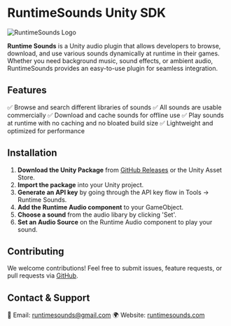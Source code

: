 # RuntimeSounds Unity SDK

![RuntimeSounds Logo](https://runtimesounds.com/AudioLogo.png)

**Runtime Sounds** is a Unity audio plugin that allows developers to browse, download, and use various sounds dynamically at runtime in their games. Whether you need background music, sound effects, or ambient audio, RuntimeSounds provides an easy-to-use plugin for seamless integration.

## Features

✅ Browse and search different libraries of sounds
✅ All sounds are usable commercially
✅ Download and cache sounds for offline use
✅ Play sounds at runtime with no caching and no bloated build size
✅ Lightweight and optimized for performance

## Installation

1. **Download the Unity Package** from [GitHub Releases](https://github.com/PlayerMake/RuntimeSounds-Unity-SDK/releases) or the Unity Asset Store.
2. **Import the package** into your Unity project.
3. **Generate an API key** by going through the API key flow in Tools -> Runtime Sounds.
4. **Add the Runtime Audio component** to your GameObject.
5. **Choose a sound** from the audio libary by clicking 'Set'.
6. **Set an Audio Source** on the Runtime Audio component to play your sound.

## Contributing

We welcome contributions! Feel free to submit issues, feature requests, or pull requests via [GitHub](https://github.com/your-repo/RuntimeSounds/issues).

## Contact & Support

📧 Email: runtimesounds@gmail.com
🌍 Website: [runtimesounds.com](https://runtimesounds.com)
